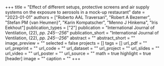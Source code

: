 +++
title = "Effect of different setups, protective screens and air supply systems on the exposure to aerosols in a mock-up restaurant"
date = "2023-01-01"
authors = ["Roberto AAL Traversari", "Robert A Bezemer", "Stefan PM {van Heumen}", "Karin Kompatscher", "Menno J Hinkema", "Iris Eekhout"]
publication_types = ["2"]
publication = "International Journal of Ventilation, (22), _pp. 245--256_"
publication_short = "International Journal of Ventilation, (22), _pp. 245--256_"
abstract = ""
abstract_short = ""
image_preview = ""
selected = false
projects = []
tags = []
url_pdf = ""
url_preprint = ""
url_code = ""
url_dataset = ""
url_project = ""
url_slides = ""
url_video = ""
url_poster = ""
url_source = ""
math = true
highlight = true
[header]
image = ""
caption = ""
+++
